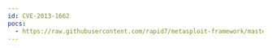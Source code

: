 ```yaml
---
id: CVE-2013-1662
pocs:
  - https://raw.githubusercontent.com/rapid7/metasploit-framework/master/modules/exploits/linux/local/vmware_mount.rb
---
```

